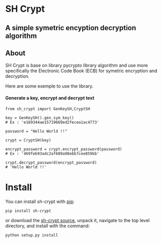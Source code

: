# SH Crypt

## A simple symetric encyption decryption algorithm

## About

SH Crypt is base on library pycrypto library algorithm and use more specifically the Electronic Code Book (ECB) for symetric encryption and decryption.

Here are some exemple to use the library.

#### Generate a key, encrypt and decrypt text
```
from sh_crypt import GenKeySH,CryptSH

key = GenKeySH().gen_sym_key()
# Ex : 'e169344ae15719669ed2fecea1ac4773'

password = "Hello World !!"

crypt = CryptSH(key)

encrypt_password = crypt.encrypt_password(password)
# Ex : '469feb93adc2af609a98e6b7cee859bb'

crypt.decrypt_password(encrypt_password)
# 'Hello World !!'

```

# Install

You can install sh-crypt with [pip](https://pypi.python.org/pypi/pip/):

```
pip install sh-crypt
```

or download the [sh-crypt source](https://github.com/steven1909/sh-crypt/master.zip), unpack it, navigate to the top level directory, and install with the command:

```
python setup.py install
```